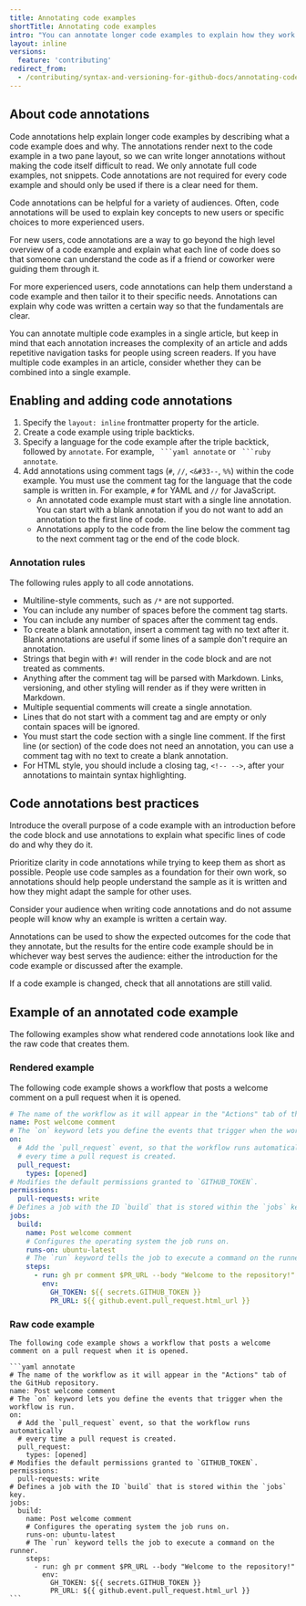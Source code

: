 ```yaml
---
title: Annotating code examples
shortTitle: Annotating code examples
intro: "You can annotate longer code examples to explain how they work and how people can customize them for other uses."
layout: inline
versions:
  feature: 'contributing'
redirect_from:
  - /contributing/syntax-and-versioning-for-github-docs/annotating-code-examples
---
```


## About code annotations

Code annotations help explain longer code examples by describing what a code example does and why. The annotations render next to the code example in a two pane layout, so we can write longer annotations without making the code itself difficult to read. We only annotate full code examples, not snippets. Code annotations are not required for every code example and should only be used if there is a clear need for them.

Code annotations can be helpful for a variety of audiences. Often, code annotations will be used to explain key concepts to new users or specific choices to more experienced users.

For new users, code annotations are a way to go beyond the high level overview of a code example and explain what each line of code does so that someone can understand the code as if a friend or coworker were guiding them through it.

For more experienced users, code annotations can help them understand a code example and then tailor it to their specific needs. Annotations can explain why code was written a certain way so that the fundamentals are clear.

You can annotate multiple code examples in a single article, but keep in mind that each annotation increases the complexity of an article and adds repetitive navigation tasks for people using screen readers. If you have multiple code examples in an article, consider whether they can be combined into a single example.

## Enabling and adding code annotations

1. Specify the `layout: inline` frontmatter property for the article.
1. Create a code example using triple backticks.
1. Specify a language for the code example after the triple backtick, followed by `annotate`. For example, ` ```yaml annotate` or ` ```ruby annotate`.
1. Add annotations using comment tags (`#`, `//`, <code><&#33--</code>, `%%`) within the code example. You must use the comment tag for the language that the code sample is written in. For example, `#` for YAML and `//` for JavaScript.
   - An annotated code example must start with a single line annotation. You can start with a blank annotation if you do not want to add an annotation to the first line of code.
   - Annotations apply to the code from the line below the comment tag to the next comment tag or the end of the code block.

### Annotation rules

The following rules apply to all code annotations.

- Multiline-style comments, such as `/*` are not supported.
- You can include any number of spaces before the comment tag starts.
- You can include any number of spaces after the comment tag ends.
- To create a blank annotation, insert a comment tag with no text after it. Blank annotations are useful if some lines of a sample don't require an annotation.
- Strings that begin with `#!` will render in the code block and are not treated as comments.
- Anything after the comment tag will be parsed with Markdown. Links, versioning, and other styling will render as if they were written in Markdown.
- Multiple sequential comments will create a single annotation.
- Lines that do not start with a comment tag and are empty or only contain spaces will be ignored.
- You must start the code section with a single line comment. If the first line (or section) of the code does not need an annotation, you can use a comment tag with no text to create a blank annotation.
- For HTML style, you should include a closing tag, `<!-- -->`, after your annotations to maintain syntax highlighting.

## Code annotations best practices

Introduce the overall purpose of a code example with an introduction before the code block and use annotations to explain what specific lines of code do and why they do it.

Prioritize clarity in code annotations while trying to keep them as short as possible. People use code samples as a foundation for their own work, so annotations should help people understand the sample as it is written and how they might adapt the sample for other uses.

Consider your audience when writing code annotations and do not assume people will know why an example is written a certain way.

Annotations can be used to show the expected outcomes for the code that they annotate, but the results for the entire code example should be in whichever way best serves the audience: either the introduction for the code example or discussed after the example.

If a code example is changed, check that all annotations are still valid.

## Example of an annotated code example

The following examples show what rendered code annotations look like and the raw code that creates them.

### Rendered example

The following code example shows a workflow that posts a welcome comment on a pull request when it is opened.

```yaml annotate
# The name of the workflow as it will appear in the "Actions" tab of the GitHub repository.
name: Post welcome comment
# The `on` keyword lets you define the events that trigger when the workflow is run.
on:
  # Add the `pull_request` event, so that the workflow runs automatically
  # every time a pull request is created.
  pull_request:
    types: [opened]
# Modifies the default permissions granted to `GITHUB_TOKEN`.
permissions:
  pull-requests: write
# Defines a job with the ID `build` that is stored within the `jobs` key.
jobs:
  build:
    name: Post welcome comment
    # Configures the operating system the job runs on.
    runs-on: ubuntu-latest
    # The `run` keyword tells the job to execute a command on the runner.
    steps:
      - run: gh pr comment $PR_URL --body "Welcome to the repository!"
        env:
          GH_TOKEN: ${{ secrets.GITHUB_TOKEN }}
          PR_URL: ${{ github.event.pull_request.html_url }}
```

### Raw code example

    The following code example shows a workflow that posts a welcome comment on a pull request when it is opened.

    ```yaml annotate
    # The name of the workflow as it will appear in the "Actions" tab of the GitHub repository.
    name: Post welcome comment
    # The `on` keyword lets you define the events that trigger when the workflow is run.
    on:
      # Add the `pull_request` event, so that the workflow runs automatically
      # every time a pull request is created.
      pull_request:
        types: [opened]
    # Modifies the default permissions granted to `GITHUB_TOKEN`.
    permissions:
      pull-requests: write
    # Defines a job with the ID `build` that is stored within the `jobs` key.
    jobs:
      build:
        name: Post welcome comment
        # Configures the operating system the job runs on.
        runs-on: ubuntu-latest
        # The `run` keyword tells the job to execute a command on the runner.
        steps:
          - run: gh pr comment $PR_URL --body "Welcome to the repository!"
            env:
              GH_TOKEN: ${{ secrets.GITHUB_TOKEN }}
              PR_URL: ${{ github.event.pull_request.html_url }}
    ```

